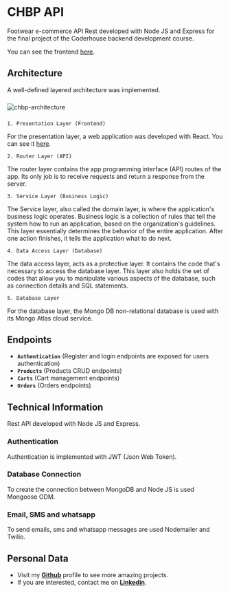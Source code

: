 ﻿# CHBP API

Footwear e-commerce API Rest developed with Node JS and Express for the final project of the Coderhouse backend development course.

You can see the frontend [here](https://github.com/mathiramilo/CHBP-Frontend).

## Architecture

A well-defined layered architecture was implemented.

###

![chbp-architecture](https://user-images.githubusercontent.com/42822912/223836563-c417a430-0a3a-4158-aed4-21122a3c8f7b.png)

###

`1. Presentation Layer (Frontend)`

For the presentation layer, a web application was developed with React. You can see it [here](https://github.com/mathiramilo/CHBP-Frontend).

`2. Router Layer (API)`

The router layer contains the app programming interface (API) routes of the app. Its only job is to receive requests and return a response from the server.

`3. Service Layer (Business Logic)`

The Service layer, also called the domain layer, is where the application's business logic operates. Business logic is a collection of rules that tell the system how to run an application, based on the organization's guidelines. This layer essentially determines the behavior of the entire application. After one action finishes, it tells the application what to do next.

`4. Data Access Layer (Database)`

The data access layer, acts as a protective layer. It contains the code that's necessary to access the database layer. This layer also holds the set of codes that allow you to manipulate various aspects of the database, such as connection details and SQL statements.

`5. Database Layer`

For the database layer, the Mongo DB non-relational database is used with its Mongo Atlas cloud service.

## Endpoints

- **`Authentication`** (Register and login endpoints are exposed for users authentication)
- **`Products`** (Products CRUD endpoints)
- **`Carts`** (Cart management endpoints)
- **`Orders`** (Orders endpoints)

## Technical Information

Rest API developed with Node JS and Express.

### Authentication

Authentication is implemented with JWT (Json Web Token).

### Database Connection

To create the connection between MongoDB and Node JS is used Mongoose ODM.

### Email, SMS and whatsapp

To send emails, sms and whatsapp messages are used Nodemailer and Twilio.

## Personal Data

- Visit my [**Github**](https://github.com/mathiramilo) profile to see more amazing projects.
- If you are interested, contact me on [**Linkedin**](https://www.linkedin.com/in/mathias-ramilo).
